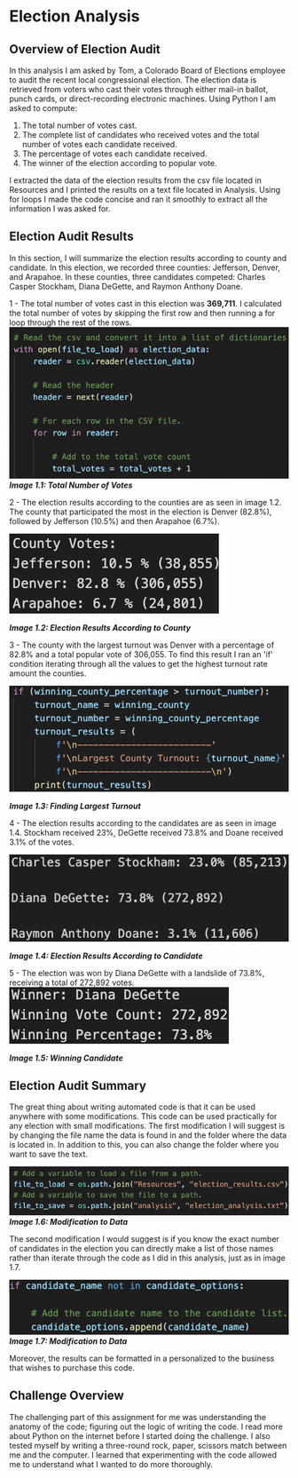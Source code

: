 # Election Analysis

## Overview of Election Audit

In this analysis I am asked by Tom, a Colorado Board of Elections employee to audit the recent local congressional election. The election data is retrieved from voters who cast their votes through either mail-in ballot, punch cards, or direct-recording electronic machines. Using Python I am asked to compute:

1. The total number of votes cast.
2. The complete list of candidates who received votes and the total number of votes each candidate received.
3. The percentage of votes each candidate received.
4. The winner of the election according to popular vote.

I extracted the data of the election results from the csv file located in Resources and I printed the results on a text file located in Analysis. Using for loops I made the code concise and ran it smoothly to extract all the information I was asked for.

## Election Audit Results 
In this section, I will summarize the election results according to county and candidate. In this election, we recorded three counties: Jefferson, Denver, and Arapahoe. In these counties, three candidates competed: Charles Casper Stockham, Diana DeGette, and Raymon Anthony Doane.

1 - The total number of votes cast in this election was **369,711**. I calculated the total number of votes by skipping the first row and then running a for loop through the rest of the rows. ![Total_votes](Resources/Total_votes.png) ***Image 1.1: Total Number of Votes*** 

2 - The election results according to the counties are as seen in image 1.2. The county that participated the most in the election is Denver (82.8%), followed by Jefferson (10.5%) and then Arapahoe (6.7%).

![County_results](Resources/County_results.png) 

***Image 1.2: Election Results According to County*** 

3 - The county with the largest turnout was Denver with a percentage of 82.8% and a total popular vote of 306,055. To find this result I ran an 'if' condition iterating through all the values to get the highest turnout rate amount the counties. 

![Turnout_code](Resources/Turnout_code.png) 

***Image 1.3: Finding Largest Turnout***  
  
4 - The election results according to the candidates are as seen in image 1.4. Stockham received 23%, DeGette received 73.8% and Doane received 3.1% of the votes.

![Candidate_results](Resources/Candidate_results.png) 

***Image 1.4: Election Results According to Candidate***       

5 - The election was won by Diana DeGette with a landslide of 73.8%, receiving a total of 272,892 votes. ![Election_winner](Resources/Election_winner.png) 

***Image 1.5: Winning Candidate*** 

## Election Audit Summary 
The great thing about writing automated code is that it can be used anywhere with some modifications. This code can be used practically for any election with small modifications. The first modification I will suggest is by changing the file name the data is found in and the folder where the data is located in. In addition to this, you can also change the folder where you want to save the text.

![Modification_one](Resources/Modification_one.png) ***Image 1.6: Modification to Data***   

The second modification I would suggest is if you know the exact number of candidates in the election you can directly make a list of those names rather than iterate through the code as I did in this analysis, just as in image 1.7.

![Modification_two](Resources/Modification_two.png) ***Image 1.7: Modification to Data*** 

Moreover, the results can be formatted in a personalized to the business that wishes to purchase this code. 

## Challenge Overview 
The challenging part of this assignment for me was understanding the anatomy of the code; figuring out the logic of writing the code. I read more about Python on the internet before I started doing the challenge. I also tested myself by writing a three-round rock, paper, scissors match between me and the computer. I learned that experimenting with the code allowed me to understand what I wanted to do more thoroughly.

 

 
